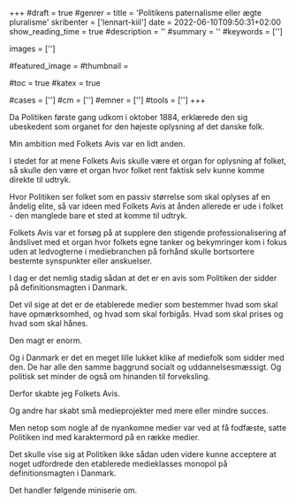 +++
#draft = true
#genrer =
title = 'Politikens paternalisme eller ægte pluralisme'
skribenter = ['lennart-kiil']
date = 2022-06-10T09:50:31+02:00
show_reading_time = true
#description = ''
#summary = ''
#keywords = ['']

images = ['']

#featured_image =
#thumbnail =

#toc = true
#katex = true

#cases = ['']
#cm = ['']
#emner = ['']
#tools = ['']
+++

Da Politiken første gang udkom i oktober 1884, erklærede den sig ubeskedent som organet for den højeste oplysning af det danske folk.

Min ambition med Folkets Avis var en lidt anden.

I stedet for at mene Folkets Avis skulle være et organ for oplysning af folket, så skulle den være et organ hvor folket rent faktisk selv kunne komme direkte til udtryk.

Hvor Politiken ser folket som en passiv størrelse som skal oplyses af en åndelig elite, så var ideen med Folkets Avis at ånden allerede er ude i folket - den manglede bare et sted at komme til udtryk.

Folkets Avis var et forsøg på at supplere den stigende professionalisering af åndslivet med et organ hvor folkets egne tanker og bekymringer kom i fokus uden at ledvogterne i mediebranchen på forhånd skulle bortsortere bestemte synspunkter eller anskuelser.

I dag er det nemlig stadig sådan at det er en avis som Politiken der sidder på definitionsmagten i Danmark.

Det vil sige at det er de etablerede medier som bestemmer hvad som skal have opmærksomhed, og hvad som skal forbigås. Hvad som skal prises og hvad som skal hånes.

Den magt er enorm.

Og i Danmark er det en meget lille lukket klike af mediefolk som sidder med den. De har alle den samme baggrund socialt og uddannelsesmæssigt. Og politisk set minder de også om hinanden til forveksling.

Derfor skabte jeg Folkets Avis.

Og andre har skabt små medieprojekter med mere eller mindre succes.

Men netop som nogle af de nyankomne medier var ved at få fodfæste, satte Politiken ind med karaktermord på en række medier.

Det skulle vise sig at Politiken ikke sådan uden videre kunne acceptere at noget udfordrede den etablerede medieklasses monopol på definitionsmagten i Danmark.

Det handler følgende miniserie om.
